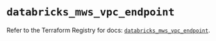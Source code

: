 # `databricks_mws_vpc_endpoint`

Refer to the Terraform Registry for docs: [`databricks_mws_vpc_endpoint`](https://registry.terraform.io/providers/databricks/databricks/1.90.0/docs/resources/mws_vpc_endpoint).
